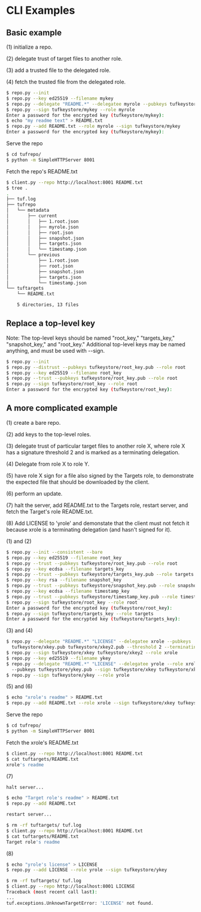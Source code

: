# CLI Examples #

## Basic example ##
(1) initialize a repo.

(2) delegate trust of target files to another role.

(3) add a trusted file to the delegated role.

(4) fetch the trusted file from the delegated role.

```Bash
$ repo.py --init
$ repo.py --key ed25519 --filename mykey
$ repo.py --delegate "README.*" --delegatee myrole --pubkeys tufkeystore/mykey.pub
$ repo.py --sign tufkeystore/mykey --role myrole
Enter a password for the encrypted key (tufkeystore/mykey):
$ echo "my readme text" > README.txt
$ repo.py --add README.txt --role myrole --sign tufkeystore/mykey
Enter a password for the encrypted key (tufkeystore/mykey):
```

Serve the repo
```Bash
$ cd tufrepo/
$ python -m SimpleHTTPServer 8001
```

Fetch the repo's README.txt
```Bash
$ client.py --repo http://localhost:8001 README.txt
$ tree .
.
├── tuf.log
├── tufrepo
│   └── metadata
│       ├── current
│       │   ├── 1.root.json
│       │   ├── myrole.json
│       │   ├── root.json
│       │   ├── snapshot.json
│       │   ├── targets.json
│       │   └── timestamp.json
│       └── previous
│           ├── 1.root.json
│           ├── root.json
│           ├── snapshot.json
│           ├── targets.json
│           └── timestamp.json
└── tuftargets
    └── README.txt

    5 directories, 13 files
```


## Replace a top-level key ##
Note: The top-level keys should be named "root_key," "targets_key," "snapshot_key,"
and "root_key."  Additional top-level keys may be named anything, and must
be used with --sign.

```Bash
$ repo.py --init
$ repo.py --distrust --pubkeys tufkeystore/root_key.pub --role root
$ repo.py --key ed25519 --filename root_key
$ repo.py --trust --pubkeys tufkeystore/root_key.pub --role root
$ repo.py --sign tufkeystore/root_key --role root
Enter a password for the encrypted key (tufkeystore/root_key):
```


## A more complicated example ##
(1) create a bare repo.

(2) add keys to the top-level roles.

(3) delegate trust of particular target files to another role X, where role X
has a signature threshold 2 and is marked as a terminating delegation.

(4) Delegate from role X to role Y.

(5) have role X sign for a file also signed by the Targets role, to demonstrate
the expected file that should be downloaded by the client.

(6) perform an update.

(7) halt the server, add README.txt to the Targets role, restart server, and
fetch the Target's role README.txt.

(8) Add LICENSE to 'yrole' and demonstate that the client must not fetch it
because xrole is a terminating delegation (and hasn't signed for it).

(1) and (2)
```Bash
$ repo.py --init --consistent --bare
$ repo.py --key ed25519 --filename root_key
$ repo.py --trust --pubkeys tufkeystore/root_key.pub --role root
$ repo.py --key ecdsa --filename targets_key
$ repo.py --trust --pubkeys tufkeystore/targets_key.pub --role targets
$ repo.py --key rsa --filename snapshot_key
$ repo.py --trust --pubkeys tufkeystore/snapshot_key.pub --role snapshot
$ repo.py --key ecdsa --filename timestamp_key
$ repo.py --trust --pubkeys tufkeystore/timestamp_key.pub --role timestamp
$ repo.py --sign tufkeystore/root_key --role root
Enter a password for the encrypted key (tufkeystore/root_key):
$ repo.py --sign tufkeystore/targets_key --role targets
Enter a password for the encrypted key (tufkeystore/targets_key):
```

(3) and (4)
```Bash
$ repo.py --delegate "README.*" "LICENSE" --delegatee xrole --pubkeys
  tufkeystore/xkey.pub tufkeystore/xkey2.pub --threshold 2 --terminating
$ repo.py --sign tufkeystore/xkey tufkeystore/xkey2 --role xrole
$ repo.py --key ed25519 --filename ykey
$ repo.py --delegate "README.*" "LICENSE" --delegatee yrole --role xrole
  --pubkeys tufkeystore/ykey.pub --sign tufkeystore/xkey tufkeystore/xkey2
$ repo.py --sign tufkeystore/ykey --role yrole
```

(5) and (6)
```Bash
$ echo "xrole's readme" > README.txt
$ repo.py --add README.txt --role xrole --sign tufkeystore/xkey tufkeystore/xkey2
```

Serve the repo
```Bash
$ cd tufrepo/
$ python -m SimpleHTTPServer 8001
```

Fetch the xrole's README.txt
```Bash
$ client.py --repo http://localhost:8001 README.txt
$ cat tuftargets/README.txt
xrole's readme
```

(7)

```Bash
halt server...

$ echo "Target role's readme" > README.txt
$ repo.py --add README.txt

restart server...
```

```Bash
$ rm -rf tuftargets/ tuf.log
$ client.py --repo http://localhost:8001 README.txt
$ cat tuftargets/README.txt
Target role's readme
```

(8)
```Bash
$ echo "yrole's license" > LICENSE
$ repo.py --add LICENSE --role yrole --sign tufkeystore/ykey
```

```Bash
$ rm -rf tuftargets/ tuf.log
$ client.py --repo http://localhost:8001 LICENSE
Traceback (most recent call last):
...
tuf.exceptions.UnknownTargetError: 'LICENSE' not found.
```
